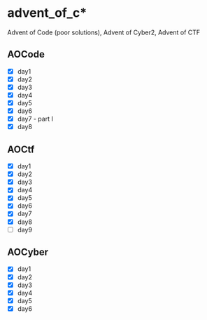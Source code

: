 # advent_of_c*
Advent of Code (poor solutions), Advent of Cyber2, Advent of CTF

## AOCode
 - [x] day1
 - [x] day2
 - [x] day3
 - [x] day4
 - [x] day5
 - [x] day6
 - [x] day7 - part I
 - [x] day8 

## AOCtf

- [x] day1
- [x] day2
- [x] day3
- [x] day4
- [x] day5
- [x] day6
- [x] day7
- [x] day8
- [ ] day9

## AOCyber

- [x] day1
- [x] day2
- [x] day3
- [x] day4
- [x] day5
- [x] day6
